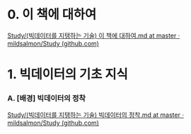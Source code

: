 # 0. 이 책에 대하여

[Study/(빅데이터를 지탱하는 기술) 이 책에 대하여.md at master · mildsalmon/Study (github.com)](https://github.com/mildsalmon/Study/blob/master/BigData/%EB%B9%85%EB%8D%B0%EC%9D%B4%ED%84%B0%EB%A5%BC%20%EC%A7%80%ED%83%B1%ED%95%98%EB%8A%94%20%EA%B8%B0%EC%88%A0/0%EC%9E%A5/(%EB%B9%85%EB%8D%B0%EC%9D%B4%ED%84%B0%EB%A5%BC%20%EC%A7%80%ED%83%B1%ED%95%98%EB%8A%94%20%EA%B8%B0%EC%88%A0)%20%EC%9D%B4%20%EC%B1%85%EC%97%90%20%EB%8C%80%ED%95%98%EC%97%AC.md)

# 1. 빅데이터의 기초 지식

### A. [배경] 빅데이터의 정착

[Study/(빅데이터를 지탱하는 기술) 빅데이터의 정착.md at master · mildsalmon/Study (github.com)](https://github.com/mildsalmon/Study/blob/master/BigData/%EB%B9%85%EB%8D%B0%EC%9D%B4%ED%84%B0%EB%A5%BC%20%EC%A7%80%ED%83%B1%ED%95%98%EB%8A%94%20%EA%B8%B0%EC%88%A0/1%EC%9E%A5/(%EB%B9%85%EB%8D%B0%EC%9D%B4%ED%84%B0%EB%A5%BC%20%EC%A7%80%ED%83%B1%ED%95%98%EB%8A%94%20%EA%B8%B0%EC%88%A0)%20%EB%B9%85%EB%8D%B0%EC%9D%B4%ED%84%B0%EC%9D%98%20%EC%A0%95%EC%B0%A9.md)
